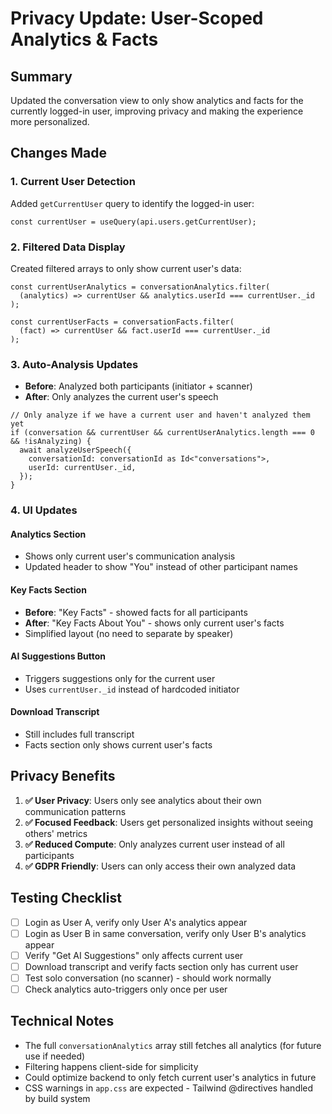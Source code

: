 # Privacy Update: User-Scoped Analytics & Facts

## Summary
Updated the conversation view to only show analytics and facts for the currently logged-in user, improving privacy and making the experience more personalized.

## Changes Made

### 1. **Current User Detection**
Added `getCurrentUser` query to identify the logged-in user:
```tsx
const currentUser = useQuery(api.users.getCurrentUser);
```

### 2. **Filtered Data Display**
Created filtered arrays to only show current user's data:
```tsx
const currentUserAnalytics = conversationAnalytics.filter(
  (analytics) => currentUser && analytics.userId === currentUser._id
);

const currentUserFacts = conversationFacts.filter(
  (fact) => currentUser && fact.userId === currentUser._id
);
```

### 3. **Auto-Analysis Updates**
- **Before**: Analyzed both participants (initiator + scanner)
- **After**: Only analyzes the current user's speech

```tsx
// Only analyze if we have a current user and haven't analyzed them yet
if (conversation && currentUser && currentUserAnalytics.length === 0 && !isAnalyzing) {
  await analyzeUserSpeech({
    conversationId: conversationId as Id<"conversations">,
    userId: currentUser._id,
  });
}
```

### 4. **UI Updates**

#### Analytics Section
- Shows only current user's communication analysis
- Updated header to show "You" instead of other participant names

#### Key Facts Section
- **Before**: "Key Facts" - showed facts for all participants
- **After**: "Key Facts About You" - shows only current user's facts
- Simplified layout (no need to separate by speaker)

#### AI Suggestions Button
- Triggers suggestions only for the current user
- Uses `currentUser._id` instead of hardcoded initiator

#### Download Transcript
- Still includes full transcript
- Facts section only shows current user's facts

## Privacy Benefits

1. **✅ User Privacy**: Users only see analytics about their own communication patterns
2. **✅ Focused Feedback**: Users get personalized insights without seeing others' metrics
3. **✅ Reduced Compute**: Only analyzes current user instead of all participants
4. **✅ GDPR Friendly**: Users can only access their own analyzed data

## Testing Checklist

- [ ] Login as User A, verify only User A's analytics appear
- [ ] Login as User B in same conversation, verify only User B's analytics appear
- [ ] Verify "Get AI Suggestions" only affects current user
- [ ] Download transcript and verify facts section only has current user
- [ ] Test solo conversation (no scanner) - should work normally
- [ ] Check analytics auto-triggers only once per user

## Technical Notes

- The full `conversationAnalytics` array still fetches all analytics (for future use if needed)
- Filtering happens client-side for simplicity
- Could optimize backend to only fetch current user's analytics in future
- CSS warnings in `app.css` are expected - Tailwind @directives handled by build system

